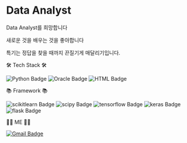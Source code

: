 # Data Analyst

Data Analyst를 희망합니다

새로운 것을 배우는 것을 좋아합니다

특기는 정답을 찾을 때까지 끈질기게 매달리기입니다.



🛠 Tech Stack 🛠


 ![Python Badge](http://img.shields.io/badge/Python-3766AB?style=flat-square&logo=Python&logoColor=white) ![Oracle Badge](http://img.shields.io/badge/Oracle-F80000?style=flat-square&logo=Oracle) ![HTML Badge](http://img.shields.io/badge/HTML5-E34F26?style=flat-square&logo=HTML5&logoColor=white)



📚 Framework 📚


![scikitlearn Badge](http://img.shields.io/badge/scikitlearn-F7931E?style=flat-square&logo=scikitlearn&logoColor=white) ![scipy Badge](http://img.shields.io/badge/scipy-8CAAE6?style=flat-square&logo=scipy&logoColor=white) ![tensorflow Badge](http://img.shields.io/badge/tensorflow-FF6F00?style=flat-square&logo=tensorflow&logoColor=white)  ![keras Badge](http://img.shields.io/badge/keras-D00000?style=flat-square&logo=keras&logoColor=white) ![flask Badge](http://img.shields.io/badge/flask-000000?style=flat-square&logo=flask&logoColor=white)



👩‍🚀 ME 👨‍🚀


[![Gmail Badge](https://img.shields.io/badge/Gmail-d14836?style=flat-square&logo=Gmail&logoColor=white&link=mailto:nsy7160@gmail.com)](mailto:nsy7160@gmail.com)




<!--
**seok-young/seok-young** is a ✨ _special_ ✨ repository because its `README.md` (this file) appears on your GitHub profile.

Here are some ideas to get you started:

- 🔭 I’m currently working on ...
- 🌱 I’m currently learning ...
- 👯 I’m looking to collaborate on ...
- 🤔 I’m looking for help with ...
- 💬 Ask me about ...
- 📫 How to reach me: ...
- 😄 Pronouns: ...
- ⚡ Fun fact: ...
-->
